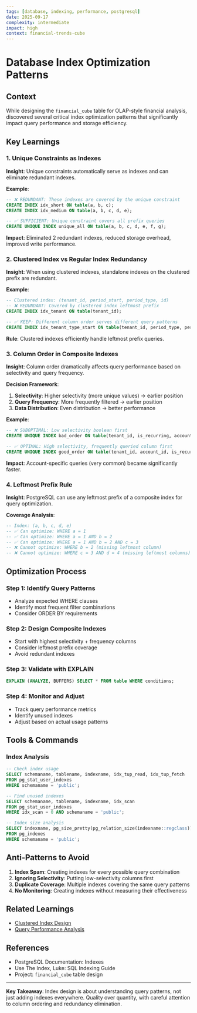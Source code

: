 ```yaml
---
tags: [database, indexing, performance, postgresql]
date: 2025-09-17
complexity: intermediate
impact: high
context: financial-trends-cube
---
```


# Database Index Optimization Patterns

## Context
While designing the `financial_cube` table for OLAP-style financial analysis, discovered several critical index optimization patterns that significantly impact query performance and storage efficiency.

## Key Learnings

### 1. Unique Constraints as Indexes
**Insight**: Unique constraints automatically serve as indexes and can eliminate redundant indexes.

**Example**:
```sql
-- ❌ REDUNDANT: These indexes are covered by the unique constraint
CREATE INDEX idx_short ON table(a, b, c);
CREATE INDEX idx_medium ON table(a, b, c, d, e);

-- ✅ SUFFICIENT: Unique constraint covers all prefix queries
CREATE UNIQUE INDEX unique_all ON table(a, b, c, d, e, f, g);
```

**Impact**: Eliminated 2 redundant indexes, reduced storage overhead, improved write performance.

### 2. Clustered Index vs Regular Index Redundancy
**Insight**: When using clustered indexes, standalone indexes on the clustered prefix are redundant.

**Example**:
```sql
-- Clustered index: (tenant_id, period_start, period_type, id)
-- ❌ REDUNDANT: Covered by clustered index leftmost prefix
CREATE INDEX idx_tenant ON table(tenant_id);

-- ✅ KEEP: Different column order serves different query patterns
CREATE INDEX idx_tenant_type_start ON table(tenant_id, period_type, period_start);
```

**Rule**: Clustered indexes efficiently handle leftmost prefix queries.

### 3. Column Order in Composite Indexes
**Insight**: Column order dramatically affects query performance based on selectivity and query frequency.

**Decision Framework**:
1. **Selectivity**: Higher selectivity (more unique values) → earlier position
2. **Query Frequency**: More frequently filtered → earlier position
3. **Data Distribution**: Even distribution → better performance

**Example**:
```sql
-- ❌ SUBOPTIMAL: Low selectivity boolean first
CREATE UNIQUE INDEX bad_order ON table(tenant_id, is_recurring, account_id, ...);

-- ✅ OPTIMAL: High selectivity, frequently queried column first
CREATE UNIQUE INDEX good_order ON table(tenant_id, account_id, is_recurring, ...);
```

**Impact**: Account-specific queries (very common) became significantly faster.

### 4. Leftmost Prefix Rule
**Insight**: PostgreSQL can use any leftmost prefix of a composite index for query optimization.

**Coverage Analysis**:
```sql
-- Index: (a, b, c, d, e)
-- ✅ Can optimize: WHERE a = 1
-- ✅ Can optimize: WHERE a = 1 AND b = 2
-- ✅ Can optimize: WHERE a = 1 AND b = 2 AND c = 3
-- ❌ Cannot optimize: WHERE b = 2 (missing leftmost column)
-- ❌ Cannot optimize: WHERE c = 3 AND d = 4 (missing leftmost columns)
```

## Optimization Process

### Step 1: Identify Query Patterns
- Analyze expected WHERE clauses
- Identify most frequent filter combinations
- Consider ORDER BY requirements

### Step 2: Design Composite Indexes
- Start with highest selectivity + frequency columns
- Consider leftmost prefix coverage
- Avoid redundant indexes

### Step 3: Validate with EXPLAIN
```sql
EXPLAIN (ANALYZE, BUFFERS) SELECT * FROM table WHERE conditions;
```

### Step 4: Monitor and Adjust
- Track query performance metrics
- Identify unused indexes
- Adjust based on actual usage patterns

## Tools & Commands

### Index Analysis
```sql
-- Check index usage
SELECT schemaname, tablename, indexname, idx_tup_read, idx_tup_fetch
FROM pg_stat_user_indexes
WHERE schemaname = 'public';

-- Find unused indexes
SELECT schemaname, tablename, indexname, idx_scan
FROM pg_stat_user_indexes
WHERE idx_scan = 0 AND schemaname = 'public';

-- Index size analysis
SELECT indexname, pg_size_pretty(pg_relation_size(indexname::regclass)) as size
FROM pg_indexes
WHERE schemaname = 'public';
```

## Anti-Patterns to Avoid

1. **Index Spam**: Creating indexes for every possible query combination
2. **Ignoring Selectivity**: Putting low-selectivity columns first
3. **Duplicate Coverage**: Multiple indexes covering the same query patterns
4. **No Monitoring**: Creating indexes without measuring their effectiveness

## Related Learnings
- [Clustered Index Design](./2025-09-17-clustered-index-strategy.md)
- [Query Performance Analysis](../performance/query-optimization.md)

## References
- PostgreSQL Documentation: Indexes
- Use The Index, Luke: SQL Indexing Guide
- Project: `financial_cube` table design

---

**Key Takeaway**: Index design is about understanding query patterns, not just adding indexes everywhere. Quality over quantity, with careful attention to column ordering and redundancy elimination.
